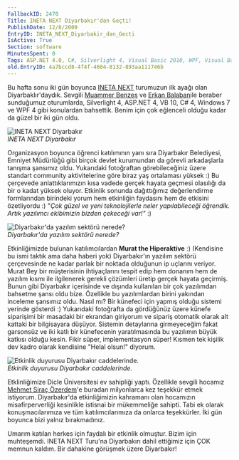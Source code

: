 ```yaml
---
FallbackID: 2470
Title: INETA NEXT Diyarbakır'dan Geçti!
PublishDate: 12/8/2009
EntryID: INETA_NEXT_Diyarbakir_dan_Gecti
IsActive: True
Section: software
MinutesSpent: 0
Tags: ASP.NET 4.0, C#, Silverlight 4, Visual Basic 2010, WPF, Visual Basic .NET, ASP.NET
old.EntryID: 4a7bccd8-4f4f-4604-8132-893aa111746b
---
```

Bu hafta sonu iki gün boyunca [INETA NEXT](http://www.inetatr.org)
turumuzun ilk ayağı olan Diyarbaklır'daydık. Sevgili [Muammer
Benzeş](http://www.muammerbenzes.com/) ve [Erkan
Balaban](http://www.erkanbalaban.com.tr/)ile beraber sunduğumuz
oturumlarda, Silverlight 4, ASP.NET 4, VB 10, C\# 4, Windows 7 ve WPF 4
gibi konulardan bahsettik. Benim için çok eğlenceli olduğu kadar da
güzel bir iki gün oldu.

![INETA NEXT
Diyarbakır](http://cdn.daron.yondem.com/assets/2470/07122009_1.jpg)\
*INETA NEXT Diyarbakır*

Organizasyon boyunca öğrenci katılımının yanı sıra Diyarbakır
Belediyesi, Emniyet Müdürlüğü gibi birçok devlet kurumundan da görevli
arkadaşlarla tanışma şansımız oldu. Yukarıdaki fotoğraftan
görebileceğiniz üzere standart community aktivitelerine göre biraz yaş
ortalaması yüksek :) Bu çerçevede anlattıklarımızın kısa vadede gerçek
hayata geçmesi olasılığı da bir o kadat yüksek oluyor. Etkinlik sonunda
dağıttığımız değerlendirme formlarından birindeki yorum hem etkinliğin
faydasını hem de etkisini özetliyordu :) "*Çok güzel ve yeni
teknolojilerle neler yapılabileceği öğrendik. Artık yazılımcı ekibimizin
bizden çekeceği var!"* :)

![Diyarbakır'da yazılım sektörü
nerede?](http://cdn.daron.yondem.com/assets/2470/07122009_2.jpg)\
*Diyarbakır'da yazılım sektörü nerede?*

Etkinliğimizde bulunan katılımcılardan **Murat the Hiperaktive** :)
(Kendisine bu ismi taktık ama daha haberi yok) Diyarbakır'ın yazılım
sektörü çerçevesinde ne kadar parlak bir noktada olduğunun ip uçlarını
veriyor. Murat Bey bir müşterisinin ihtiyaçlarını tespit edip hem
donanım hem de yazılım kısmı ile ilgilenerek gerekli çözümleri üretip
gerçek hayata geçirmiş. Bunun gibi Diyarbakır içerisinde ve dışında
kullanılan bir çok yazılımdan bahsetme şansı oldu bize. Özellikle bu
yazılımlardan birini yakından inceleme şansımız oldu. Nasıl mı? Bir
künefeci için yapmış olduğu sistemi yerinde gösterdi :) Yukarıdaki
fotoğrafta da gördüğünüz üzere künefe siparişimi bir masadaki bir
ekrandan giriyorum ve sipariş otomatik olarak alt kattaki bir
bilgisayara düşüyor. Sistemin detaylarına girmeyeceğim fakat garsonsüz
ve iki katlı bir künefecenin yaratılmasında bu yazılımın büyük katkısı
olduğu kesin. Fikir süper, implementasyon süper! Kısmen tek kişilik dev
kadro olarak kendisine "Helal olsun!" diyorum.

![Etkinlik duyurusu Diyarbakır
caddelerinde.](http://cdn.daron.yondem.com/assets/2470/07122009_3.jpg)\
*Etkinlik duyurusu Diyarbakır caddelerinde.*

Etklinliğimize Dicle Üniversitesi ev sahipliği yaptı. Özellikle sevgili
hocamız [Mehmet Siraç
Özerdem](http://www.dicle.edu.tr/akademikpersonel/sozerdem/?sayfa=kemik)'e
buradan milyonlarca kez teşekkür etmek istiyorum. Diyarbakır'da
etkinliğimizin kahramanı olan hocamızın misafirperverliği kesinlikle
istisnai bir mükemmeliğe sahipti. Tabi ek olarak konuşmacılarımıza ve
tüm katılımcılarımıza da onlarca teşekkürler. İki gün boyunca bizi
yalnız bırakmadınız.

Umarım katılan herkes için faydalı bir etkinlik olmuştur. Bizim için
muhteşemdi. INETA NEXT Turu'na Diyarbakırı dahil ettiğimiz için ÇOK
memnun kaldım. Bir dahakine görüşmek üzere Diyarbakır!


